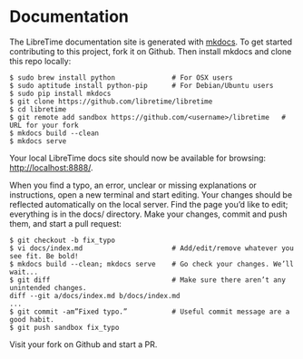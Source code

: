 Documentation
=============

The LibreTime documentation site is generated with [mkdocs](http://www.mkdocs.org/). To get started contributing to this project, fork it on Github. Then install mkdocs and clone this repo locally:

```console
$ sudo brew install python              # For OSX users
$ sudo aptitude install python-pip      # For Debian/Ubuntu users
$ sudo pip install mkdocs
$ git clone https://github.com/libretime/libretime
$ cd libretime
$ git remote add sandbox https://github.com/<username>/libretime   # URL for your fork
$ mkdocs build --clean
$ mkdocs serve
```

Your local LibreTime docs site should now be available for browsing: [http://localhost:8888/](http://localhost:8888/).

When you find a typo, an error, unclear or missing explanations or instructions, open a new terminal and start editing. Your changes should be reflected automatically on the local server. Find the page you’d like to edit; everything is in the docs/ directory. Make your changes, commit and push them, and start a pull request:

```console
$ git checkout -b fix_typo
$ vi docs/index.md                      # Add/edit/remove whatever you see fit. Be bold!
$ mkdocs build --clean; mkdocs serve    # Go check your changes. We’ll wait...
$ git diff                              # Make sure there aren’t any unintended changes.
diff --git a/docs/index.md b/docs/index.md
...
$ git commit -am”Fixed typo.”           # Useful commit message are a good habit.
$ git push sandbox fix_typo
```

Visit your fork on Github and start a PR.
